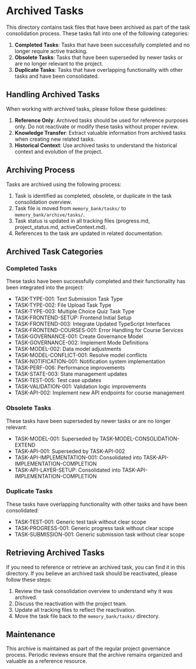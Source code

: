 # Archived Tasks

This directory contains task files that have been archived as part of the task consolidation process. These tasks fall into one of the following categories:

1. **Completed Tasks**: Tasks that have been successfully completed and no longer require active tracking.
2. **Obsolete Tasks**: Tasks that have been superseded by newer tasks or are no longer relevant to the project.
3. **Duplicate Tasks**: Tasks that have overlapping functionality with other tasks and have been consolidated.

## Handling Archived Tasks

When working with archived tasks, please follow these guidelines:

1. **Reference Only**: Archived tasks should be used for reference purposes only. Do not reactivate or modify these tasks without proper review.
2. **Knowledge Transfer**: Extract valuable information from archived tasks when creating new related tasks.
3. **Historical Context**: Use archived tasks to understand the historical context and evolution of the project.

## Archiving Process

Tasks are archived using the following process:

1. Task is identified as completed, obsolete, or duplicate in the task consolidation overview.
2. Task file is moved from `memory_bank/tasks/` to `memory_bank/archive/tasks/`.
3. Task status is updated in all tracking files (progress.md, project_status.md, activeContext.md).
4. References to the task are updated in related documentation.

## Archived Task Categories

### Completed Tasks

These tasks have been successfully completed and their functionality has been integrated into the project:

- TASK-TYPE-001: Text Submission Task Type
- TASK-TYPE-002: File Upload Task Type
- TASK-TYPE-003: Multiple Choice Quiz Task Type
- TASK-FRONTEND-SETUP: Frontend Initial Setup
- TASK-FRONTEND-003: Integrate Updated TypeScript Interfaces
- TASK-FRONTEND-COURSES-001: Error Handling for Course Services
- TASK-GOVERNANCE-001: Create Governance Model
- TASK-GOVERNANCE-002: Implement Mode Definitions
- TASK-MODEL-002: Data model adjustments
- TASK-MODEL-CONFLICT-001: Resolve model conflicts
- TASK-NOTIFICATION-001: Notification system implementation
- TASK-PERF-006: Performance improvements
- TASK-STATE-003: State management updates
- TASK-TEST-005: Test case updates
- TASK-VALIDATION-001: Validation logic improvements
- TASK-API-002: Implement new API endpoints for course management

### Obsolete Tasks

These tasks have been superseded by newer tasks or are no longer relevant:

- TASK-MODEL-001: Superseded by TASK-MODEL-CONSOLIDATION-EXTEND
- TASK-API-001: Superseded by TASK-API-002
- TASK-API-IMPLEMENTATION-001: Consolidated into TASK-API-IMPLEMENTATION-COMPLETION
- TASK-API-LAYER-SETUP: Consolidated into TASK-API-IMPLEMENTATION-COMPLETION

### Duplicate Tasks

These tasks have overlapping functionality with other tasks and have been consolidated:

- TASK-TEST-001: Generic test task without clear scope
- TASK-PROGRESS-001: Generic progress task without clear scope
- TASK-SUBMISSION-001: Generic submission task without clear scope

## Retrieving Archived Tasks

If you need to reference or retrieve an archived task, you can find it in this directory. If you believe an archived task should be reactivated, please follow these steps:

1. Review the task consolidation overview to understand why it was archived.
2. Discuss the reactivation with the project team.
3. Update all tracking files to reflect the reactivation.
4. Move the task file back to the `memory_bank/tasks/` directory.

## Maintenance

This archive is maintained as part of the regular project governance process. Periodic reviews ensure that the archive remains organized and valuable as a reference resource.
